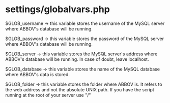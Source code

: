 # settings/globalvars.php #

$GLOB\_username -> this variable stores the username of the MySQL server where ABBOV's database will be running.

$GLOB\_password -> this variable stores the password of the MySQL server where ABBOV's database will be running.

$GLOB\_server -> this variable stores the MySQL server's address where ABBOV's database will be running. In case of doubt, leave localhost.

$GLOB\_database -> this variable stores the name of the MySQL database where ABBOV's data is stored.

$GLOB\_folder -> this variable stores the folder where ABBOV is. It refers to the web address and not the absolute UNIX path. If you have the script running at the root of your server use "/"